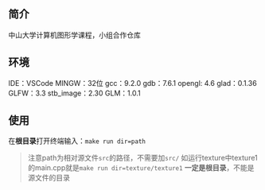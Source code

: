 ## 简介

中山大学计算机图形学课程，小组合作仓库

## 环境

IDE：VSCode
MINGW：32位
gcc：9.2.0 
gdb：7.6.1
opengl: 4.6
glad：0.1.36
GLFW：3.3
stb_image：2.30
GLM：1.0.1

## 使用

在**根目录**打开终端输入：`make run dir=path`

> 注意path为相对源文件`src`的路径，不需要加`src/`
> 如运行texture中texture1的main.cpp就是`make run dir=texture/texture1`
> **一定是根目录**，不能是源文件的目录